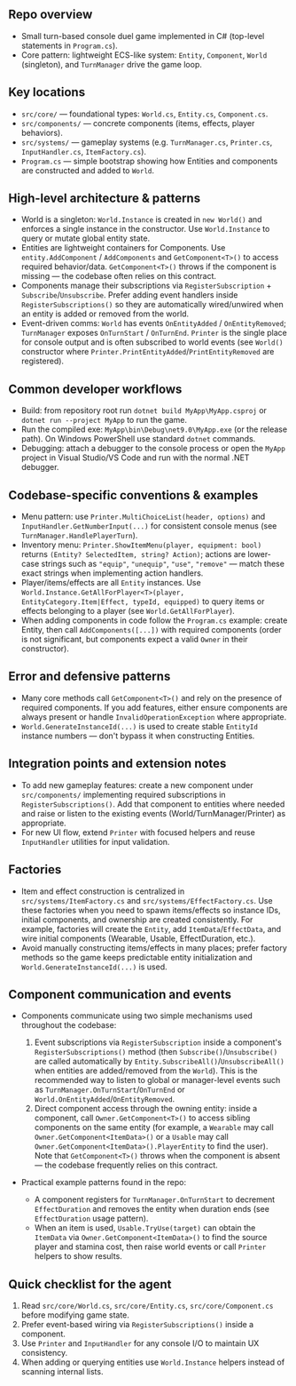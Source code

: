 ## Repo overview

- Small turn-based console duel game implemented in C# (top-level statements in `Program.cs`).
- Core pattern: lightweight ECS-like system: `Entity`, `Component`, `World` (singleton), and `TurnManager` drive the game loop.

## Key locations

- `src/core/` — foundational types: `World.cs`, `Entity.cs`, `Component.cs`.
- `src/components/` — concrete components (items, effects, player behaviors).
- `src/systems/` — gameplay systems (e.g. `TurnManager.cs`, `Printer.cs`, `InputHandler.cs`, `ItemFactory.cs`).
- `Program.cs` — simple bootstrap showing how Entities and components are constructed and added to `World`.

## High-level architecture & patterns

- World is a singleton: `World.Instance` is created in `new World()` and enforces a single instance in the constructor. Use `World.Instance` to query or mutate global entity state.
- Entities are lightweight containers for Components. Use `entity.AddComponent` / `AddComponents` and `GetComponent<T>()` to access required behavior/data. `GetComponent<T>()` throws if the component is missing — the codebase often relies on this contract.
- Components manage their subscriptions via `RegisterSubscription` + `Subscribe`/`Unsubscribe`. Prefer adding event handlers inside `RegisterSubscriptions()` so they are automatically wired/unwired when an entity is added or removed from the world.
- Event-driven comms: `World` has events `OnEntityAdded` / `OnEntityRemoved`; `TurnManager` exposes `OnTurnStart` / `OnTurnEnd`. `Printer` is the single place for console output and is often subscribed to world events (see `World()` constructor where `Printer.PrintEntityAdded`/`PrintEntityRemoved` are registered).

## Common developer workflows

- Build: from repository root run `dotnet build MyApp\MyApp.csproj` or `dotnet run --project MyApp` to run the game.
- Run the compiled exe: `MyApp\bin\Debug\net9.0\MyApp.exe` (or the release path). On Windows PowerShell use standard `dotnet` commands.
- Debugging: attach a debugger to the console process or open the `MyApp` project in Visual Studio/VS Code and run with the normal .NET debugger.

## Codebase-specific conventions & examples

- Menu pattern: use `Printer.MultiChoiceList(header, options)` and `InputHandler.GetNumberInput(...)` for consistent console menus (see `TurnManager.HandlePlayerTurn`).
- Inventory menu: `Printer.ShowItemMenu(player, equipment: bool)` returns `(Entity? SelectedItem, string? Action)`; actions are lower-case strings such as `"equip"`, `"unequip"`, `"use"`, `"remove"` — match these exact strings when implementing action handlers.
- Player/items/effects are all `Entity` instances. Use `World.Instance.GetAllForPlayer<T>(player, EntityCategory.Item|Effect, typeId, equipped)` to query items or effects belonging to a player (see `World.GetAllForPlayer`).
- When adding components in code follow the `Program.cs` example: create Entity, then call `AddComponents([...])` with required components (order is not significant, but components expect a valid `Owner` in their constructor).

## Error and defensive patterns

- Many core methods call `GetComponent<T>()` and rely on the presence of required components. If you add features, either ensure components are always present or handle `InvalidOperationException` where appropriate.
- `World.GenerateInstanceId(...)` is used to create stable `EntityId` instance numbers — don't bypass it when constructing Entities.

## Integration points and extension notes

- To add new gameplay features: create a new component under `src/components/` implementing required subscriptions in `RegisterSubscriptions()`. Add that component to entities where needed and raise or listen to the existing events (World/TurnManager/Printer) as appropriate.
- For new UI flow, extend `Printer` with focused helpers and reuse `InputHandler` utilities for input validation.

## Factories

- Item and effect construction is centralized in `src/systems/ItemFactory.cs` and `src/systems/EffectFactory.cs`. Use these factories when you need to spawn items/effects so instance IDs, initial components, and ownership are created consistently. For example, factories will create the `Entity`, add `ItemData`/`EffectData`, and wire initial components (Wearable, Usable, EffectDuration, etc.).
- Avoid manually constructing items/effects in many places; prefer factory methods so the game keeps predictable entity initialization and `World.GenerateInstanceId(...)` is used.

## Component communication and events

- Components communicate using two simple mechanisms used throughout the codebase:
	1. Event subscriptions via `RegisterSubscription` inside a component's `RegisterSubscriptions()` method (then `Subscribe()`/`Unsubscribe()` are called automatically by `Entity.SubscribeAll()`/`UnsubscribeAll()` when entities are added/removed from the `World`). This is the recommended way to listen to global or manager-level events such as `TurnManager.OnTurnStart`/`OnTurnEnd` or `World.OnEntityAdded`/`OnEntityRemoved`.
	2. Direct component access through the owning entity: inside a component, call `Owner.GetComponent<T>()` to access sibling components on the same entity (for example, a `Wearable` may call `Owner.GetComponent<ItemData>()` or a `Usable` may call `Owner.GetComponent<ItemData>().PlayerEntity` to find the user). Note that `GetComponent<T>()` throws when the component is absent — the codebase frequently relies on this contract.

- Practical example patterns found in the repo:
	- A component registers for `TurnManager.OnTurnStart` to decrement `EffectDuration` and removes the entity when duration ends (see `EffectDuration` usage pattern).
	- When an item is used, `Usable.TryUse(target)` can obtain the `ItemData` via `Owner.GetComponent<ItemData>()` to find the source player and stamina cost, then raise world events or call `Printer` helpers to show results.

## Quick checklist for the agent

1. Read `src/core/World.cs`, `src/core/Entity.cs`, `src/core/Component.cs` before modifying game state.
2. Prefer event-based wiring via `RegisterSubscriptions()` inside a component.
3. Use `Printer` and `InputHandler` for any console I/O to maintain UX consistency.
4. When adding or querying entities use `World.Instance` helpers instead of scanning internal lists.
